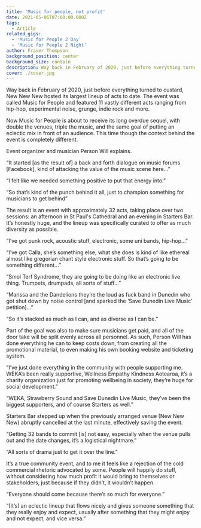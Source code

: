```yaml
---
title: 'Music for people, not profit'
date: 2021-05-06T07:00:00.000Z
tags:
  - Article
related_gigs:
  - 'Music for People 2 Day'
  - 'Music for People 2 Night'
author: Fraser Thompson
background_position: center
background_size: contain
description: Way back in February of 2020, just before everything turned to custard, New New New hosted its largest lineup of acts to date. The event was called Music for People and featured 11 vastly different acts ranging from hip-hop, experimental noise, grunge, indie rock and more. Now Music for People is about to receive its long overdue sequel, with double the venues, triple the music, and the same goal of putting an eclectic mix in front of an audience. This time though the context behind the event is completely different.
cover: ./cover.jpg
---
```


Way back in February of 2020, just before everything turned to custard, New New New hosted its largest lineup of acts to date. The event was called Music for People and featured 11 vastly different acts ranging from hip-hop, experimental noise, grunge, indie rock and more.

Now Music for People is about to receive its long overdue sequel, with double the venues, triple the music, and the same goal of putting an eclectic mix in front of an audience. This time though the context behind the event is completely different.

Event organizer and musician Person Will explains.

“It started [as the result of] a back and forth dialogue on music forums [Facebook], kind of attacking the value of the music scene here...”

“I felt like we needed something positive to put that energy into.”

“So that’s kind of the punch behind it all, just to champion something for musicians to get behind”

The result is an event with approximately 32 acts, taking place over two sessions: an afternoon in St Paul's Cathedral and an evening in Starters Bar. It’s honestly huge, and the lineup was specifically curated to offer as much diversity as possible.

“I’ve got punk rock, acoustic stuff, electronic, some uni bands, hip-hop…”

“I’ve got Calla, she’s something else, what she does is kind of like ethereal almost like gregorian chant style electronic stuff. So that’s going to be something different...”

“Smol Terf Syndrome, they are going to be doing like an electronic live thing. Trumpets, drumpads, all sorts of stuff...”

“Marissa and the Dandelions they’re the loud as fuck band in Dunedin who got shut down by noise control [and sparked the ‘Save Dunedin Live Music’ petition]...”

“So it’s stacked as much as I can, and as diverse as I can be.”

Part of the goal was also to make sure musicians get paid, and all of the door take will be split evenly across all personnel. As such, Person Will has done everything he can to keep costs down, from creating all the promotional material, to even making his own booking website and ticketing system.

“I’ve just done everything in the community with people supporting me. WEKA’s been really supportive, Wellness Empathy Kindness Aotearoa, it’s a charity organization just for promoting wellbeing in society, they’re huge for social development.”

“WEKA, Strawberry Sound and Save Dunedin Live Music, they’ve been the biggest supporters, and of course Starters as well.”

Starters Bar stepped up when the previously arranged venue (New New New) abruptly cancelled at the last minute, effectively saving the event.

“Getting 32 bands to commit [is] not easy, especially when the venue pulls out and the date changes, it’s a logistical nightmare.”

“All sorts of drama just to get it over the line.”

It’s a true community event, and to me it feels like a rejection of the cold commercial rhetoric advocated by some. People will happily do stuff, without considering how much profit it would bring to themselves or stakeholders, just because if they didn’t, it wouldn’t happen.

“Everyone should come because there’s so much for everyone.”

“[It’s] an eclectic lineup that flows nicely and gives someone something that they really enjoy and expect, usually after something that they might enjoy and not expect, and vice versa.”
